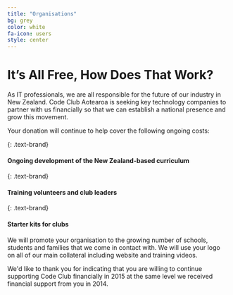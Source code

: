 ```yaml
---
title: "Organisations"
bg: grey
color: white
fa-icon: users
style: center
---
```


# It’s All Free, How Does That Work?

As IT professionals, we are all responsible for the future of our industry in New Zealand. Code Club Aotearoa is seeking key technology companies to partner with us financially so that we can establish a national presence and grow this movement.

Your donation will continue to help cover the following ongoing costs:

{: .text-brand}
#### **Ongoing development of the New Zealand-based curriculum**

{: .text-brand}
#### **Training volunteers and club leaders**

{: .text-brand}
#### **Starter kits for clubs**

We will promote your organisation to the growing number of schools, students and families that we come in contact with. We will use your logo on all of our main collateral including website and training videos.

We'd like to thank you for indicating that you are willing to continue supporting Code Club financially in 2015 at the same level we received financial support from you in 2014.
